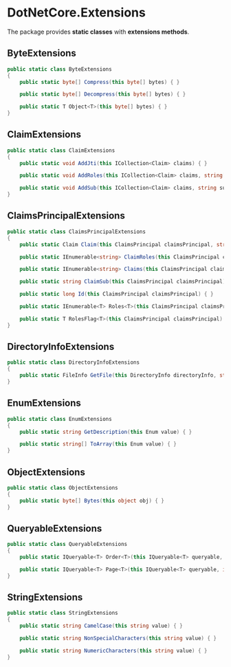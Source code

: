 # DotNetCore.Extensions

The package provides **static classes** with **extensions methods**.

## ByteExtensions

```cs
public static class ByteExtensions
{
    public static byte[] Compress(this byte[] bytes) { }

    public static byte[] Decompress(this byte[] bytes) { }

    public static T Object<T>(this byte[] bytes) { }
}
```

## ClaimExtensions

```cs
public static class ClaimExtensions
{
    public static void AddJti(this ICollection<Claim> claims) { }

    public static void AddRoles(this ICollection<Claim> claims, string[] roles) { }

    public static void AddSub(this ICollection<Claim> claims, string sub) { }
}
```

## ClaimsPrincipalExtensions

```cs
public static class ClaimsPrincipalExtensions
{
    public static Claim Claim(this ClaimsPrincipal claimsPrincipal, string claimType) { }

    public static IEnumerable<string> ClaimRoles(this ClaimsPrincipal claimsPrincipal) { }

    public static IEnumerable<string> Claims(this ClaimsPrincipal claimsPrincipal, string claimType) { }

    public static string ClaimSub(this ClaimsPrincipal claimsPrincipal) { }

    public static long Id(this ClaimsPrincipal claimsPrincipal) { }

    public static IEnumerable<T> Roles<T>(this ClaimsPrincipal claimsPrincipal) where T : Enum { }

    public static T RolesFlag<T>(this ClaimsPrincipal claimsPrincipal) where T : Enum { }
}
```

## DirectoryInfoExtensions

```cs
public static class DirectoryInfoExtensions
{
    public static FileInfo GetFile(this DirectoryInfo directoryInfo, string name) { }
}
```

## EnumExtensions

```cs
public static class EnumExtensions
{
    public static string GetDescription(this Enum value) { }

    public static string[] ToArray(this Enum value) { }
}
```

## ObjectExtensions

```cs
public static class ObjectExtensions
{
    public static byte[] Bytes(this object obj) { }
}
```

## QueryableExtensions

```cs
public static class QueryableExtensions
{
    public static IQueryable<T> Order<T>(this IQueryable<T> queryable, string property, bool ascending) { }

    public static IQueryable<T> Page<T>(this IQueryable<T> queryable, int index, int size) { }
}
```

## StringExtensions

```cs
public static class StringExtensions
{
    public static string CamelCase(this string value) { }

    public static string NonSpecialCharacters(this string value) { }

    public static string NumericCharacters(this string value) { }
}
```
